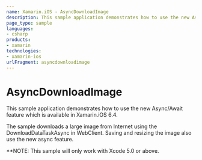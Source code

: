 ```yaml
---
name: Xamarin.iOS - AsyncDownloadImage
description: This sample application demonstrates how to use the new Async/Await feature which is available in Xamarin.iOS 6.4. The sample downloads a large...
page_type: sample
languages:
- csharp
products:
- xamarin
technologies:
- xamarin-ios
urlFragment: asyncdownloadimage
---
```

# AsyncDownloadImage

This sample application demonstrates how to use the new Async/Await feature which is available in Xamarin.iOS 6.4.

The sample downloads a large image from Internet using the DownloadDataTaskAsync in WebClient. Saving and resizing the image also use the new async feature.

**NOTE: This sample will only work with Xcode 5.0 or above.

